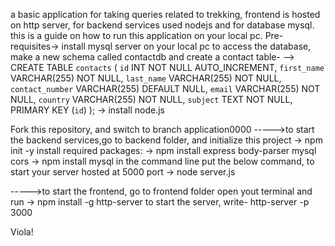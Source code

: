 a basic application for taking queries related to trekking, frontend is hosted on http server, for backend services used nodejs and for database mysql. this is a guide on how to run this application on your local pc.
Pre-requisites-> install mysql server on your local pc to access the database,
              make a new schema called contactdb and create a contact table-
        -->   CREATE TABLE `contacts` (
              `id` INT NOT NULL AUTO_INCREMENT,
              `first_name` VARCHAR(255) NOT NULL,
              `last_name` VARCHAR(255) NOT NULL,
              `contact_number` VARCHAR(255) DEFAULT NULL,
              `email` VARCHAR(255) NOT NULL,
              `country` VARCHAR(255) NOT NULL,
              `subject` TEXT NOT NULL,
              PRIMARY KEY (`id`)
              );
             -> install node.js 

Fork this repository, and switch to branch application0000
----->to start the backend services,go to backend folder, and initialize this project
-> npm init -y
install required packages:
-> npm install express body-parser mysql cors
-> npm install mysql
in the command line put the below command, to start your server hosted at 5000 port
-> node server.js

----->to start the frontend, go to frontend folder
open yout terminal and run
-> npm install -g http-server
to start the server, write-
http-server -p 3000

Viola!
